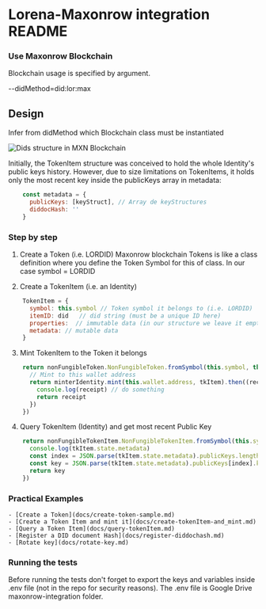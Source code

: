 # Lorena-Maxonrow integration README

### Use Maxonrow Blockchain
Blockchain usage is specified by argument.

--didMethod=did:lor:max

## Design

Infer from didMethod which Blockchain class must be instantiated

![Dids structure in MXN Blockchain](images/lorena-mxn.jpg)

Initially, the TokenItem structure was conceived to hold the whole Identity's public keys history.
However, due to size limitations on TokenItems, it holds only the most recent key inside the publicKeys array in metadata:
```javascript
    const metadata = {
      publicKeys: [keyStruct], // Array de keyStructures
      diddocHash: ''
    }
```

### Step by step
1) Create a Token (i.e. LORDID) 
    Maxonrow blockchain Tokens is like a class definition where you define the Token Symbol for this of class.
    In our case symbol = LORDID

2) Create a TokenItem (i.e. an Identity)
```javascript
    TokenItem = {
      symbol: this.symbol // Token symbol it belongs to (i.e. LORDID)
      itemID: did   // did string (must be a unique ID here)
      properties:  // immutable data (in our structure we leave it empty)
      metadata: // mutable data
    }
```

3) Mint TokenItem to the Token it belongs
```javascript
    return nonFungibleToken.NonFungibleToken.fromSymbol(this.symbol, this.wallet).then((minterIdentity) => {
      // Mint to this wallet address
      return minterIdentity.mint(this.wallet.address, tkItem).then((receipt) => {
        console.log(receipt) // do something
        return receipt
      })
    })
```

4) Query TokenItem (Identity) and get most recent Public Key
```javascript
    return nonFungibleTokenItem.NonFungibleTokenItem.fromSymbol(this.symbol, did, this.wallet).then((tkItem) => {
      console.log(tkItem.state.metadata)
      const index = JSON.parse(tkItem.state.metadata).publicKeys.length - 1
      const key = JSON.parse(tkItem.state.metadata).publicKeys[index].key
      return key
    })
```


### Practical Examples
    - [Create a Token](docs/create-token-sample.md)
    - [Create a Token Item and mint it](docs/create-tokenItem-and_mint.md)
    - [Query a Token Item](docs/query-tokenItem.md)
    - [Register a DID document Hash](docs/register-diddochash.md)
    - [Rotate key](docs/rotate-key.md)

### Running the tests
Before running the tests don't forget to export the keys and variables inside .env file (not in the repo for security reasons).
The .env file is Google Drive maxonrow-integration folder.


<!--stackedit_data:
eyJoaXN0b3J5IjpbMjA2MTYwMzYyOCwtMzI4Njg1NDU0LC0xMz
c3NjU4MjE4XX0=
-->